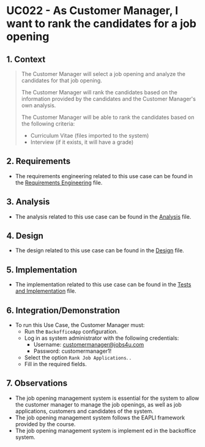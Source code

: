 # UC022 - As Customer Manager, I want to rank the candidates for a job opening

## 1. Context

> The Customer Manager will select a job opening and analyze the candidates for that job opening.
>
> The Customer Manager will rank the candidates based on the information provided by the candidates and the Customer Manager's own analysis. 
>
> The Customer Manager will be able to rank the candidates based on the following criteria:
> - Curriculum Vitae (files imported to the system)
> - Interview (if it exists, it will have a grade)

## 2. Requirements

* The requirements engineering related to this use case can be found in the [Requirements Engineering](01.requirements-engineering/README.md) file.

## 3. Analysis

* The analysis related to this use case can be found in the [Analysis](02.analysis/README.md) file.
 
## 4. Design

* The design related to this use case can be found in the [Design](03.design/README.md) file.

## 5. Implementation

* The implementation related to this use case can be found in the [Tests and Implementation](04.test-and-implementation/README.md) file.

## 6. Integration/Demonstration

* To run this Use Case, the Customer Manager must:
    - Run the `BackofficeApp` configuration.
    - Log in as system administrator with the following credentials:
        - Username: customermanager@jobs4u.com
        - Password: customermanager1!
    - Select the option `Rank Job Applications`. .
    - Fill in the required fields.

## 7. Observations

* The job opening management system is essential for the system to allow the customer manager to manage the job openings, as well as job applications, customers and candidates of the system.
* The job opening management system follows the EAPLI framework provided by the course.
* The job opening management system is implement ed in the backoffice system.